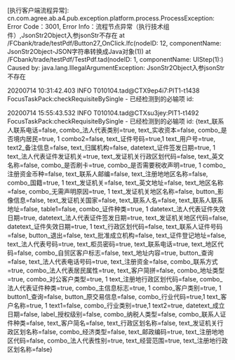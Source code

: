 [执行客户端流程异常]:
cn.com.agree.ab.a4.pub.exception.platform.process.ProcessException: Error Code：3001, Error Info：流程节点异常（执行技术组件）,JsonStr2Object入参jsonStr不存在
	at /FCbank/trade/testPdf/Button27_OnClick.lfc(nodeID: 12, componentName: JsonStr2Object-JSON字符串转换成Java对象(1))
	at /FCbank/trade/testPdf/TestPdf.tad(nodeID: 1, componentName: UIStep(1):)
Caused by: 
java.lang.IllegalArgumentException: JsonStr2Object入参jsonStr不存在



20200714 10:31:42.403  INFO T010104.tad@CTX9ep4i7:PIT1-t1438  FocusTaskPack:checkRequisiteBySingle -  已经检测到的必输项 id: 






20200714 15:55:43.532  INFO T010104.tad@CTXsu3jey:PIT1-t1492  FocusTaskPack:checkRequisiteBySingle - 已经检测到的必输项 id: 
{text_联系人联系电话=false,
 combo_法人代表类别=true, 
 text_实收资本=false,
 combo_是否境内居民=true, 1
 combo2=false, 
 text_证件号码=true,1
 text_用户号=true, 
 text2_备注信息=false, 
 text_归属机构=false, 
 datetext_证件签发日期=true, 1
 text_法人代表证件发证机关=true, 
 text_发证机关行政区划代码=false, 
 text_英文名称=false, 
 combo_是否刷卡=true, 
 combo_是否需要税收声明=true, 1
 combo_注册资金币种=false, 
 text_联系人邮编=false, 
 text_注册地地区名称=false, 
 combo_国籍=true, 1
 text_发证机关=false, 
 text_英文地址=false, 
 text_地区名称=false, 
 combo_无需声明原因=true, 1
 text_发证机关地区名称=false, 
 button_影像信息=false, 
 text_发证机关国家=false, 
 text_联系人名=false, 
 text_联系人联系地址=false, 
 table1=false, 
 combo_证件种类=true, 1
 datetext_法人代表证件失效日期=true, 
 datetext_法人代表证件签发日期=true, 
 text_发证机关地区代码=false, 
 datetext_证件失效日期=true, 1
 text_行政区划代码=false, 
 text_联系人证件号码=false, 
 button_退出=false, 
 text_批准成立机构=false, 
 text_证件登记地址=false, 
 text_法人代表号码=true, 
 text_柜员密码=true, 
 text_联系电话=true, 
 text_地区代码=false, 
 combo_自贸区客户标志=false, 
 text_地址内容=true,
 button_查询=false, 
 text_法人代表电话号码=true, 
 text_注册资金=false, 
 combo_联系方式=true,
 combo_法人代表居民属性=true, 
 text_客户简拼=false, 
 combo_地址类型=true, 
 combo_对公客户类型=true, 1
 text_注册地行政区划代码=false, 
 combo_法人代表证件种类=true, 
 combo_主信息标志=true, 1
 combo_客户类别=true, 1
 button1_查询=false, 
 button_原交易信息=false, 
 combo_行业代码=true,1
 text_客户名称=true, 1
 text1=false, 
 combo_行业类别=true,1
 text2=true, 
 datetext_成立日期=false,
 label_授权级别=false, 
 combo_纳税人类型=false,
 combo_联系人证件种类=false, 
 text_客户简名=false,
 text_行政区划名称=false, 
 text_发证机关行政区划名称=false, 
 combo_经济类型=false, 
 text_邮政编码=true, 
 text_注册地地区代码=false,
 combo_法人代表性别=true,
 text_经营范围=true, 
 text_注册地行政区划名称=false}

